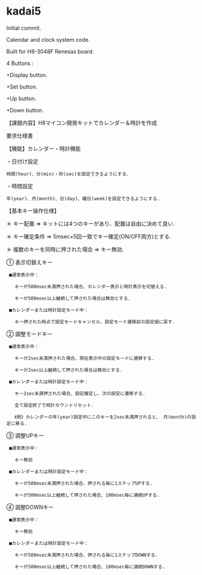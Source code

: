 # kadai5
Initial commit.


Calendar and clock system code.

Built for H8-3048F Renesas board.

4 Buttons :

+Display button.

+Set button.

+Up button.

+Down button.


【課題内容】H8マイコン開発キットでカレンダー＆時計を作成

要求仕様書

【機能】カレンダー・時計機能

  ・日付け設定
  
    時間(hour)、分(min)・秒(sec)を設定できるようにする.
    
  ・時間設定
  
    年(year)、月(month)、日(day)、曜日(week)を設定できるようにする.

【基本キー操作仕様】

  ＊ キー配置 ⇒ キットには4つのキーがあり、配置は自由に決めて良い.
  
  ＊ キー確定条件 ⇒ 5msec×5回一致でキー確定(ON/OFF両方)とする.
  
  ＊ 複数のキーを同時に押された場合 ⇒ キー無効.
  

  ① 表示切替えキー
  
     ■通常表示中：
     
       キーが500msec未満押された場合、カレンダー表示と時計表示を切替える.
       
       キーが500msec以上継続して押された場合は無効とする.
       
     ■カレンダーまたは時計設定モード中：
     
       キー押された時点で設定モードキャンセル、設定モード遷移前の設定値に戻す.
       
  ② 調整モードキー
  
     ■通常表示中：
     
       キーが2sec未満押された場合、現在表示中の設定モードに遷移する. 
       
       キーが2sec以上継続して押された場合は無効とする.
       
     ■カレンダーまたは時計設定モード中：
     
       キー2sec未満押された場合、設定確定し、次の設定に遷移する.
       
       全て設定終了で時計カウントリセット.
       
       《例》カレンダーの年(year)設定中にこのキーを2sec未満押されると、 月(month)の設定に移る.　
       
  ③ 調整UPキー
  
     ■通常表示中：
     
       キー無効
       
     ■カレンダーまたは時計設定モード中：
     
       キーが500msec未満押された場合、押される毎に1ステップUPする.
       
       キーが500msec以上継続して押された場合、100msec毎に連続UPする.
       
  ④ 調整DOWNキー
  
     ■通常表示中：
     
       キー無効
       
     ■カレンダーまたは時計設定モード中：
     
       キーが500msec未満押された場合、押される毎に1ステップDOWNする.
       
       キーが500msec以上継続して押された場合、100msec毎に連続DOWNする.
       
